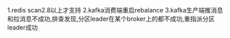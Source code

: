 1.redis scan2.8以上才支持
2.kafka消费端重启rebalance
3.kafka生产端推消息和拉消息不成功,排查发现,分区leader在某个broker上的都不成功,重指派分区leader成功